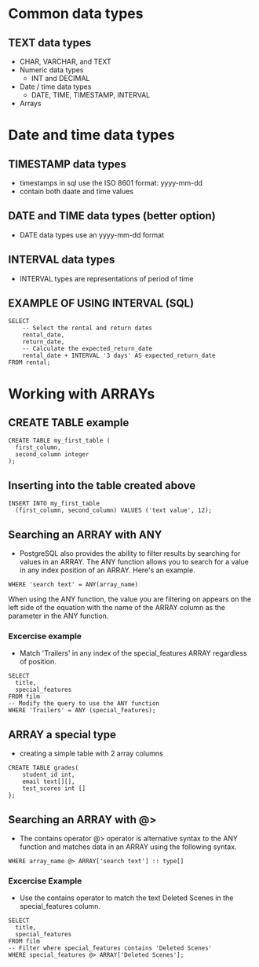 # Common data types
## TEXT data types
  - CHAR, VARCHAR, and TEXT
- Numeric data types
  - INT and DECIMAL
- Date / time data types
  - DATE, TIME, TIMESTAMP, INTERVAL
- Arrays
      
# Date and time data types
## TIMESTAMP data types
- timestamps in sql use the ISO 8601 format: yyyy-mm-dd
- contain both daate and time values

## DATE and TIME data types (better option)
- DATE data types use an yyyy-mm-dd format
## INTERVAL data types
- INTERVAL types are representations of period of time

## EXAMPLE OF USING INTERVAL (SQL)
```
SELECT
 	-- Select the rental and return dates
	rental_date,
	return_date,
 	-- Calculate the expected_return_date
	rental_date + INTERVAL '3 days' AS expected_return_date
FROM rental;
```

# Working with ARRAYs
## CREATE TABLE example
```
CREATE TABLE my_first_table (
  first_column,
  second_column integer
);
```



## Inserting into the table created above
```
INSERT INTO my_first_table
  (first_column, second_column) VALUES ('text value', 12);
```


## Searching an ARRAY with ANY
- PostgreSQL also provides the ability to filter results by searching for values in an ARRAY. The ANY function allows you to search for a value in any index position of an ARRAY. Here's an example.
```
WHERE 'search text' = ANY(array_name)
```
When using the ANY function, the value you are filtering on appears on the left side of the equation with the name of the ARRAY column as the parameter in the ANY function.

### Excercise example
- Match 'Trailers' in any index of the special_features ARRAY regardless of position.

```
SELECT
  title, 
  special_features 
FROM film 
-- Modify the query to use the ANY function 
WHERE 'Trailers' = ANY (special_features);
```

## ARRAY a special type
- creating a simple table with 2 array columns
```
CREATE TABLE grades(
	student_id int,
	email text[][],
	test_scores int []
};
```

## Searching an ARRAY with @>
- The contains operator @> operator is alternative syntax to the ANY function and matches data in an ARRAY using the following syntax.
```
WHERE array_name @> ARRAY['search text'] :: type[]
```
### Excercise Example
- Use the contains operator to match the text Deleted Scenes in the special_features column.

```
SELECT 
  title, 
  special_features 
FROM film 
-- Filter where special_features contains 'Deleted Scenes'
WHERE special_features @> ARRAY['Deleted Scenes'];
```

